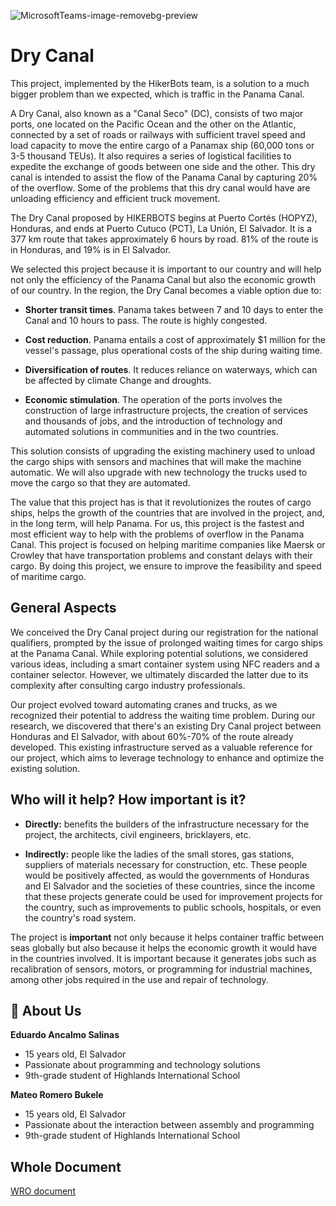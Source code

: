 ![MicrosoftTeams-image-removebg-preview](https://github.com/Edu0854/DryCanal/assets/96387888/b747dbbc-1416-4120-9ffc-97c3ab55acf5)

# Dry Canal

This project, implemented by the HikerBots team, is a solution to a much bigger problem than we expected, which is traffic in the Panama Canal. 

A Dry Canal, also known as a "Canal Seco" (DC), consists of two major ports, one located on the Pacific Ocean and the other on the Atlantic, connected by a set of roads or railways with sufficient travel speed and load capacity to move the entire cargo of a Panamax ship (60,000 tons or 3-5 thousand TEUs). It also requires a series of logistical facilities to expedite the exchange of goods between one side and the other. This dry canal is intended to assist the flow of the Panama Canal by capturing 20% of the overflow.  Some of the problems that this dry canal would have are unloading efficiency and efficient truck movement. 

The Dry Canal proposed by HIKERBOTS begins at Puerto Cortés (HOPYZ), Honduras, and ends at Puerto Cutuco (PCT), La Unión, El Salvador. It is a 377 km route that takes approximately 6 hours by road. 81% of the route is in Honduras, and 19% is in El Salvador. 

We selected this project because it is important to our country and will help not only the efficiency of the Panama Canal but also the economic growth of our country. In the region, the Dry Canal becomes a viable option due to:

- **Shorter transit times**. Panama takes between 7 and 10 days to enter the Canal and 10 hours to pass. The route is highly congested.

- **Cost reduction**. Panama entails a cost of approximately $1 million for the vessel's passage, plus operational costs of the ship during waiting time.

- **Diversification of routes**. It reduces reliance on waterways, which can be affected by climate Change and droughts.

- **Economic stimulation**. The operation of the ports involves the construction of large infrastructure projects, the creation of services and thousands of jobs, and the introduction of technology and automated solutions in communities and in the two countries.

This solution consists of upgrading the existing machinery used to unload the cargo ships with sensors and machines that will make the machine automatic. We will also upgrade with new technology the trucks used to move the cargo so that they are automated. 

The value that this project has is that it revolutionizes the routes of cargo ships, helps the growth of the countries that are involved in the project, and, in the long term, will help Panama. For us, this project is the fastest and most efficient way to help with the problems of overflow in the Panama Canal. This project is focused on helping maritime companies like Maersk or Crowley that have transportation problems and constant delays with their cargo. By doing this project, we ensure to improve the feasibility and speed of maritime cargo.


## General Aspects
We conceived the Dry Canal project during our registration for the national qualifiers, prompted by the issue of prolonged waiting times for cargo ships at the Panama Canal. While exploring potential solutions, we considered various ideas, including a smart container system using NFC readers and a container selector. However, we ultimately discarded the latter due to its complexity after consulting cargo industry professionals.

Our project evolved toward automating cranes and trucks, as we recognized their potential to address the waiting time problem. During our research, we discovered that there's an existing Dry Canal project between Honduras and El Salvador, with about 60%-70% of the route already developed. This existing infrastructure served as a valuable reference for our project, which aims to leverage technology to enhance and optimize the existing solution.
## Who will it help? How important is it?

- **Directly:** benefits the builders of the infrastructure necessary for the project, the architects, civil engineers, bricklayers, etc. 

- **Indirectly:** people like the ladies of the small stores, gas stations, suppliers of materials necessary for construction, etc. These people would be positively affected, as would the governments of Honduras and El Salvador and the societies of these countries, since the income that these projects generate could be used for improvement projects for the country, such as improvements to public schools, hospitals, or even the country's road system.

The project is **important** not only because it helps container traffic between seas globally but also because it helps the economic growth it would have in the countries involved. It is important because it generates jobs such as recalibration of sensors, motors, or programming for industrial machines, among other jobs required in the use and repair of technology.

## 🚀 About Us
**Eduardo Ancalmo Salinas**

- 15 years old, El Salvador
- Passionate about programming and technology solutions 
- 9th-grade student of Highlands International School

**Mateo Romero Bukele**
- 15 years old, El Salvador
- Passionate about the interaction between assembly and programming
- 9th-grade student of Highlands International School




## Whole Document

[WRO document](https://docs.google.com/document/d/13OvMmlrlVuYaJb6YiuBEOpAgjtPxbEYnxOB5dqibmkE/edit?usp=sharing)

